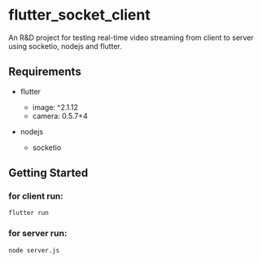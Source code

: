# flutter_socket_client

An R&D project for testing real-time video streaming from client to server using socketio, nodejs and flutter.

## Requirements
- flutter
    - image: ^2.1.12
    - camera: 0.5.7+4

- nodejs
    - socketio

## Getting Started

### for client run:

```
flutter run
```

### for server run:

```
node server.js